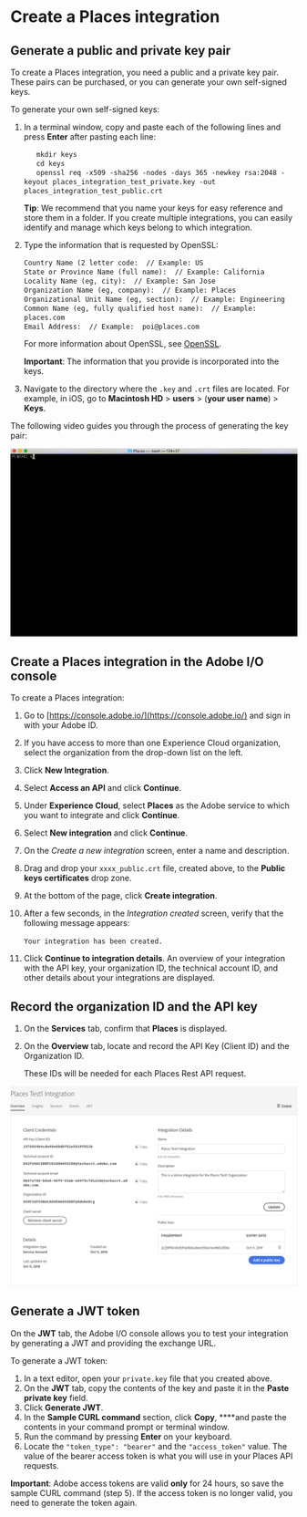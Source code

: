 # Create a Places integration

## Generate a public and private key pair

To create a Places integration, you need a public and a private key pair. These pairs can be purchased, or you can generate your own self-signed keys.

To generate your own self-signed keys:

1. In a terminal window, copy and paste each of the following lines and press **Enter** after pasting each line:

   ```text
      mkdir keys
      cd keys
      openssl req -x509 -sha256 -nodes -days 365 -newkey rsa:2048 -keyout places_integration_test_private.key -out    places_integration_test_public.crt
   ```

   **Tip**: We recommend that you name your keys for easy reference and store them in a folder. If you create multiple integrations, you can easily identify and manage which keys belong to which integration.  

2. Type the information that is requested by OpenSSL:

   ```text
   Country Name (2 letter code:  // Example: US
   State or Province Name (full name):  // Example: California
   Locality Name (eg, city):  // Example: San Jose
   Organization Name (eg, company):  // Example: Places
   Organizational Unit Name (eg, section):  // Example: Engineering
   Common Name (eg, fully qualified host name):  // Example: places.com
   Email Address:  // Example:  poi@places.com
   ```

   For more information about OpenSSL, see [OpenSSL](https://www.openssl.org/).  


   **Important**: The information that you provide is incorporated into the keys.  

3. Navigate to the directory where the `.key` and `.crt` files are located. For example, in iOS, go to **Macintosh HD** &gt; **users** &gt; \(**your user name**\) &gt; **Keys**.

The following video guides you through the process of generating the key pair:

![](../../.gitbook/assets/places_integration_video.gif)

## Create a Places integration in the Adobe I/O console

To create a Places integration:

1. Go to [https://console.adobe.io/](https://console.adobe.io/) and sign in with your Adobe ID.
2. If you have access to more than one Experience Cloud organization, select the organization from the drop-down list on the left.
3. Click **New Integration**.
4. Select **Access an API** and click **Continue**.
5. Under **Experience Cloud**, select **Places** as the Adobe service to which you want to integrate and click **Continue**.
6. Select **New integration** and click **Continue**.
7. On the _Create a new integration_ screen, enter a name and description. 
8. Drag and drop your `xxxx_public.crt` file, created above, to the **Public keys certificates** drop zone.
9. At the bottom of the page, click **Create integration**.
10. After a few seconds, in the _Integration created_ screen, verify that the following message appears:

    `Your integration has been created.`

11. Click **Continue to integration details**.  An overview of your integration with the API key, your organization ID, the technical account ID, and other details about your integrations are displayed.

## Record the organization ID and the API key

1. On the **Services** tab, confirm that **Places** is displayed.
2. On the **Overview** tab, locate and record the API Key \(Client ID\) and the Organization ID.

   These IDs will be needed for each Places Rest API request.

![](../../.gitbook/assets/places_orgid_api-key.png)

## Generate a JWT token

On the **JWT** tab, the Adobe I/O console allows you to test your integration by generating a JWT and providing the exchange URL.

To generate a JWT token:

1. In a text editor, open your `private.key` file that you created above.
2. On the **JWT** tab, copy the contents of the key and paste it in the **Paste private key** field. 
3. Click **Generate JWT**.
4. In the **Sample CURL command** section, click **Copy**, ****and paste the contents in your command prompt or terminal window.
5. Run the command by pressing **Enter** on your keyboard.
6. Locate the `"token_type": "bearer"` and the `"access_token"` value.   The value of the bearer access token is what you will use in your Places API requests.  

**Important**: Adobe access tokens are valid **only** for 24 hours, so save the sample CURL command \(step 5\). If the access token is no longer valid, you need to generate the token again.

